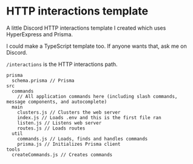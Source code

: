 # HTTP interactions template

A little Discord HTTP interactions template I created which uses HyperExpress and Prisma.

I could make a TypeScript template too. If anyone wants that, ask me on Discord.

`/interactions` is the HTTP interactions path.

```
prisma
  schema.prisma // Prisma
src
  commands
    // All application commands here (including slash commands, message components, and autocomplete)
  main
    clusters.js // Clusters the web server
    index.js // Loads .env and this is the first file ran
    listen.js // Listens web server
    routes.js // Loads routes
  util
    commands.js // Loads, finds and handles commands
    prisma.js // Initializes Prisma client
tools
  createCommands.js // Creates commands
```